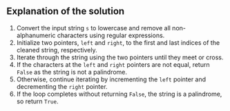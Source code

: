 <h2>Explanation of the solution</h2>
<p>
  <ol>
    <li>Convert the input string <code>s</code> to lowercase and remove all non-alphanumeric characters using regular expressions.</li>
    <li>Initialize two pointers, <code>left</code> and <code>right</code>, to the first and last indices of the cleaned string, respectively.</li>
    <li>Iterate through the string using the two pointers until they meet or cross.</li>
    <li>If the characters at the <code>left</code> and <code>right</code> pointers are not equal, return <code>False</code> as the string is not a palindrome.</li>
    <li>Otherwise, continue iterating by incrementing the <code>left</code> pointer and decrementing the <code>right</code> pointer.</li>
    <li>If the loop completes without returning <code>False</code>, the string is a palindrome, so return <code>True</code>.</li>
  </ul>
</p>​
